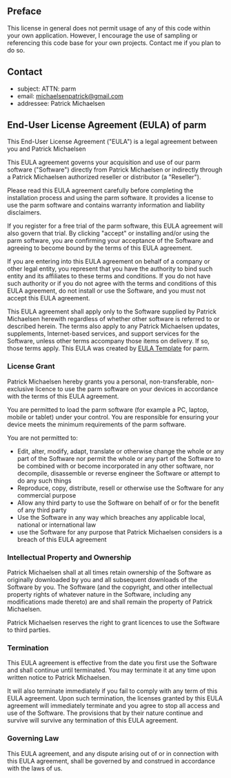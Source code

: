 ## Preface
This license in general does not permit usage of any of this code within your own application. However, I encourage the use of sampling or referencing this code base for your own projects. Contact me if you plan to do so.

## Contact 
* subject: ATTN: parm
* email: michaelsenpatrick@gmail.com 
* addressee: Patrick Michaelsen 

## End-User License Agreement (EULA) of <span class="app_name">parm</span>

This End-User License Agreement ("EULA") is a legal agreement between you and <span class="company_name">Patrick Michaelsen</span>

This EULA agreement governs your acquisition and use of our <span class="app_name">parm</span> software ("Software") directly from <span class="company_name">Patrick Michaelsen</span> or indirectly through a <span class="company_name">Patrick Michaelsen</span> authorized reseller or distributor (a "Reseller").

Please read this EULA agreement carefully before completing the installation process and using the <span class="app_name">parm</span> software. It provides a license to use the <span class="app_name">parm</span> software and contains warranty information and liability disclaimers.

If you register for a free trial of the <span class="app_name">parm</span> software, this EULA agreement will also govern that trial. By clicking "accept" or installing and/or using the <span class="app_name">parm</span> software, you are confirming your acceptance of the Software and agreeing to become bound by the terms of this EULA agreement.

If you are entering into this EULA agreement on behalf of a company or other legal entity, you represent that you have the authority to bind such entity and its affiliates to these terms and conditions. If you do not have such authority or if you do not agree with the terms and conditions of this EULA agreement, do not install or use the Software, and you must not accept this EULA agreement.

This EULA agreement shall apply only to the Software supplied by <span class="company_name">Patrick Michaelsen</span> herewith regardless of whether other software is referred to or described herein. The terms also apply to any <span class="company_name">Patrick Michaelsen</span> updates, supplements, Internet-based services, and support services for the Software, unless other terms accompany those items on delivery. If so, those terms apply. This EULA was created by [EULA Template](https://www.eulatemplate.com) for <span class="app_name">parm</span>.

### License Grant

<span class="company_name">Patrick Michaelsen</span> hereby grants you a personal, non-transferable, non-exclusive licence to use the <span class="app_name">parm</span> software on your devices in accordance with the terms of this EULA agreement.

You are permitted to load the <span class="app_name">parm</span> software (for example a PC, laptop, mobile or tablet) under your control. You are responsible for ensuring your device meets the minimum requirements of the <span class="app_name">parm</span> software.

You are not permitted to:

*   Edit, alter, modify, adapt, translate or otherwise change the whole or any part of the Software nor permit the whole or any part of the Software to be combined with or become incorporated in any other software, nor decompile, disassemble or reverse engineer the Software or attempt to do any such things
*   Reproduce, copy, distribute, resell or otherwise use the Software for any commercial purpose
*   Allow any third party to use the Software on behalf of or for the benefit of any third party
*   Use the Software in any way which breaches any applicable local, national or international law
*   use the Software for any purpose that <span class="company_name">Patrick Michaelsen</span> considers is a breach of this EULA agreement

### Intellectual Property and Ownership

<span class="company_name">Patrick Michaelsen</span> shall at all times retain ownership of the Software as originally downloaded by you and all subsequent downloads of the Software by you. The Software (and the copyright, and other intellectual property rights of whatever nature in the Software, including any modifications made thereto) are and shall remain the property of <span class="company_name">Patrick Michaelsen</span>.

<span class="company_name">Patrick Michaelsen</span> reserves the right to grant licences to use the Software to third parties.

### Termination

This EULA agreement is effective from the date you first use the Software and shall continue until terminated. You may terminate it at any time upon written notice to <span class="company_name">Patrick Michaelsen</span>.

It will also terminate immediately if you fail to comply with any term of this EULA agreement. Upon such termination, the licenses granted by this EULA agreement will immediately terminate and you agree to stop all access and use of the Software. The provisions that by their nature continue and survive will survive any termination of this EULA agreement.

### Governing Law

This EULA agreement, and any dispute arising out of or in connection with this EULA agreement, shall be governed by and construed in accordance with the laws of <span class="country">us</span>.